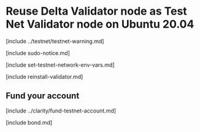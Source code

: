 # Reuse Delta Validator node as Test Net Validator node on Ubuntu 20.04

[include ../testnet/testnet-warning.md]

[include sudo-notice.md]

[include set-testnet-network-env-vars.md]

[include reinstall-validator.md]

## Fund your account

[include ../clarity/fund-testnet-account.md]

[include bond.md]
